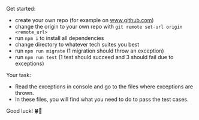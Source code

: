 Get started:

- create your own repo (for example on www.github.com)
- change the origin to your own repo with `git remote set-url origin <remote_url>`
- run `npm i` to install all dependencies
- change directory to whatever tech suites you best
- run `npm run migrate` (1 migration should throw an exception)
- run `npm run test` (1 test should succeed and 3 should fail due to exceptions)

Your task:

- Read the exceptions in console and go to the files where exceptions are thrown.
- In these files, you will find what you need to do to pass the test cases.

Good luck! 🍀🚀
